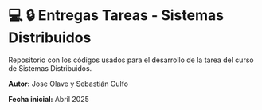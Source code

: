 # :computer: :lock: Entregas Tareas - Sistemas Distribuidos

Repositorio con los códigos usados para el desarrollo de la tarea del curso de Sistemas Distribuidos.




**Autor:** Jose Olave y Sebastián Gulfo

**Fecha inicial:** Abril 2025
